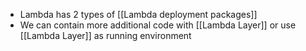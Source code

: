 - Lambda has 2 types of [[Lambda deployment packages]]
- We can contain more additional code with [[Lambda Layer]] or use [[Lambda Layer]] as running environment 